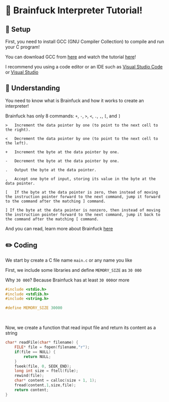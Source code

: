 # 🤯 Brainfuck Interpreter Tutorial!

## 🔨 Setup

First, you need to install GCC (GNU Compiler Collection) to compile and run your C program!

You can download GCC from [here](https://osdn.net/projects/mingw/releases/) and watch the tutorial [here](https://youtu.be/8CNRX1Bk5sY)!

I recommend you using a code editor or an IDE such as [Visual Studio Code](https://code.visualstudio.com/) or [Visual Studio](https://visualstudio.microsoft.com/)

## 🧠 Understanding

You need to know what is Brainfuck and how it works to create an interpreter!

Brainfuck has only 8 commands: `+`, `-`, `>`, `<`, `.`, `,`, `[`, and `]`

```
>	Increment the data pointer by one (to point to the next cell to the right).

<	Decrement the data pointer by one (to point to the next cell to the left).

+	Increment the byte at the data pointer by one.

-	Decrement the byte at the data pointer by one.

.	Output the byte at the data pointer.

,	Accept one byte of input, storing its value in the byte at the data pointer.

[	If the byte at the data pointer is zero, then instead of moving the instruction pointer forward to the next command, jump it forward to the command after the matching ] command.

] If the byte at the data pointer is nonzero, then instead of moving the instruction pointer forward to the next command, jump it back to the command after the matching [ command.
```

And you can read, learn more about Brainfuck [here](https://en.wikipedia.org/wiki/Brainfuck)

## ✏️ Coding

We start by create a C file name `main.c` or any name you like

First, we include some libraries and define `MEMORY_SIZE` as `30 000`

Why `30 000`? Because Brainfuck has at least `30 000`or more

```c
#include <stdio.h>
#include <stdlib.h>
#include <string.h>

#define MEMORY_SIZE 30000
```

<br/>

Now, we create a function that read input file and return its content as a string

```c
char* readFile(char* filename) {
    FILE* file = fopen(filename,"r");
    if(file == NULL) {
        return NULL;
    }
    fseek(file, 0, SEEK_END);
    long int size = ftell(file);
    rewind(file);
    char* content = calloc(size + 1, 1);
    fread(content,1,size,file);
    return content;
}
```
